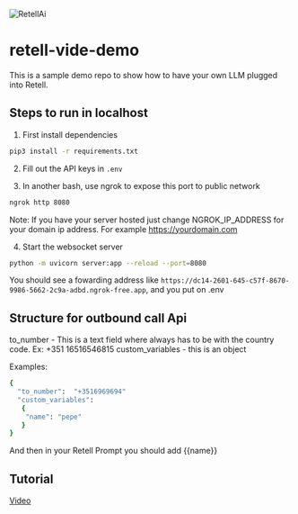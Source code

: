 ![RetellAi](https://bookface-images.s3.amazonaws.com/logos/1a8537326cec1508a5051c913e288dcb0859143f.png)

# retell-vide-demo

This is a sample demo repo to show how to have your own LLM plugged into Retell.

## Steps to run in localhost

1. First install dependencies

```bash
pip3 install -r requirements.txt
```

2. Fill out the API keys in `.env`

3. In another bash, use ngrok to expose this port to public network

```bash
ngrok http 8080
```

Note: If you have your server hosted just change NGROK_IP_ADDRESS for your domain ip address. For example https://yourdomain.com

4. Start the websocket server

```bash
python -m uvicorn server:app --reload --port=8080
```

You should see a fowarding address like
`https://dc14-2601-645-c57f-8670-9986-5662-2c9a-adbd.ngrok-free.app`, and you put on .env

## Structure for outbound call Api 

to_number - This is a text field where always has to be with the country code. Ex: +351 16516546815
custom_variables - this is an object

Examples: 
```bash
{
  "to_number":  "+3516969694"
  "custom_variables":
   {
    "name": "pepe"
   }
}
```

And then in your Retell Prompt you should add {{name}} 

## Tutorial 

[Video](https://www.youtube.com/watch?v=Z5l54C3b6Ks) 


